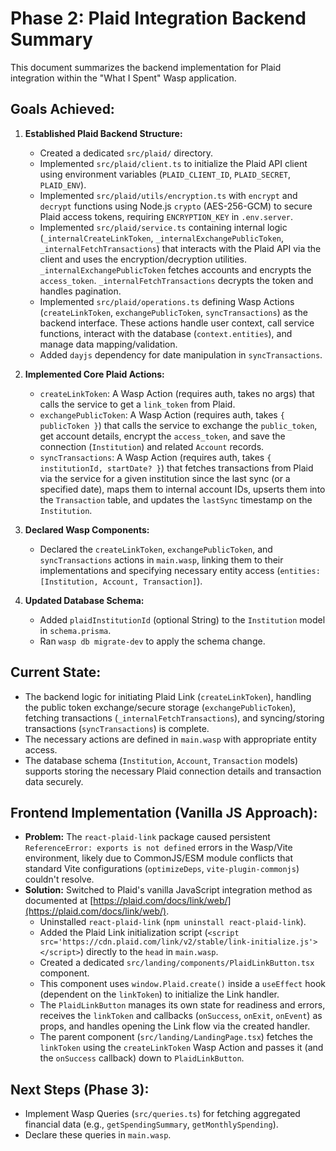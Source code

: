 # Phase 2: Plaid Integration Backend Summary

This document summarizes the backend implementation for Plaid integration within the "What I Spent" Wasp application.

## Goals Achieved:

1.  **Established Plaid Backend Structure:**
    *   Created a dedicated `src/plaid/` directory.
    *   Implemented `src/plaid/client.ts` to initialize the Plaid API client using environment variables (`PLAID_CLIENT_ID`, `PLAID_SECRET`, `PLAID_ENV`).
    *   Implemented `src/plaid/utils/encryption.ts` with `encrypt` and `decrypt` functions using Node.js `crypto` (AES-256-GCM) to secure Plaid access tokens, requiring `ENCRYPTION_KEY` in `.env.server`.
    *   Implemented `src/plaid/service.ts` containing internal logic (`_internalCreateLinkToken`, `_internalExchangePublicToken`, `_internalFetchTransactions`) that interacts with the Plaid API via the client and uses the encryption/decryption utilities. `_internalExchangePublicToken` fetches accounts and encrypts the `access_token`. `_internalFetchTransactions` decrypts the token and handles pagination.
    *   Implemented `src/plaid/operations.ts` defining Wasp Actions (`createLinkToken`, `exchangePublicToken`, `syncTransactions`) as the backend interface. These actions handle user context, call service functions, interact with the database (`context.entities`), and manage data mapping/validation.
    *   Added `dayjs` dependency for date manipulation in `syncTransactions`.

2.  **Implemented Core Plaid Actions:**
    *   `createLinkToken`: A Wasp Action (requires auth, takes no args) that calls the service to get a `link_token` from Plaid.
    *   `exchangePublicToken`: A Wasp Action (requires auth, takes `{ publicToken }`) that calls the service to exchange the `public_token`, get account details, encrypt the `access_token`, and save the connection (`Institution`) and related `Account` records.
    *   `syncTransactions`: A Wasp Action (requires auth, takes `{ institutionId, startDate? }`) that fetches transactions from Plaid via the service for a given institution since the last sync (or a specified date), maps them to internal account IDs, upserts them into the `Transaction` table, and updates the `lastSync` timestamp on the `Institution`.

3.  **Declared Wasp Components:**
    *   Declared the `createLinkToken`, `exchangePublicToken`, and `syncTransactions` actions in `main.wasp`, linking them to their implementations and specifying necessary entity access (`entities: [Institution, Account, Transaction]`).

4.  **Updated Database Schema:**
    *   Added `plaidInstitutionId` (optional String) to the `Institution` model in `schema.prisma`.
    *   Ran `wasp db migrate-dev` to apply the schema change.

## Current State:

*   The backend logic for initiating Plaid Link (`createLinkToken`), handling the public token exchange/secure storage (`exchangePublicToken`), fetching transactions (`_internalFetchTransactions`), and syncing/storing transactions (`syncTransactions`) is complete.
*   The necessary actions are defined in `main.wasp` with appropriate entity access.
*   The database schema (`Institution`, `Account`, `Transaction` models) supports storing the necessary Plaid connection details and transaction data securely.

## Frontend Implementation (Vanilla JS Approach):

*   **Problem:** The `react-plaid-link` package caused persistent `ReferenceError: exports is not defined` errors in the Wasp/Vite environment, likely due to CommonJS/ESM module conflicts that standard Vite configurations (`optimizeDeps`, `vite-plugin-commonjs`) couldn't resolve.
*   **Solution:** Switched to Plaid's vanilla JavaScript integration method as documented at [https://plaid.com/docs/link/web/](https://plaid.com/docs/link/web/).
    *   Uninstalled `react-plaid-link` (`npm uninstall react-plaid-link`).
    *   Added the Plaid Link initialization script (`<script src='https://cdn.plaid.com/link/v2/stable/link-initialize.js'></script>`) directly to the `head` in `main.wasp`.
    *   Created a dedicated `src/landing/components/PlaidLinkButton.tsx` component.
    *   This component uses `window.Plaid.create()` inside a `useEffect` hook (dependent on the `linkToken`) to initialize the Link handler.
    *   The `PlaidLinkButton` manages its own state for readiness and errors, receives the `linkToken` and callbacks (`onSuccess`, `onExit`, `onEvent`) as props, and handles opening the Link flow via the created handler.
    *   The parent component (`src/landing/LandingPage.tsx`) fetches the `linkToken` using the `createLinkToken` Wasp Action and passes it (and the `onSuccess` callback) down to `PlaidLinkButton`.

## Next Steps (Phase 3):

*   Implement Wasp Queries (`src/queries.ts`) for fetching aggregated financial data (e.g., `getSpendingSummary`, `getMonthlySpending`).
*   Declare these queries in `main.wasp`.
